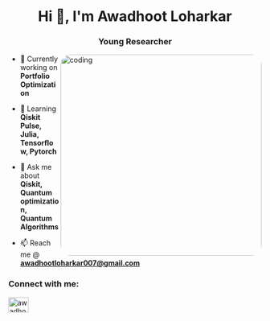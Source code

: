 <h1 align="center">Hi 👋, I'm Awadhoot Loharkar</h1>
<h3 align="center">Young Researcher</h3>

<img align="right" alt="coding" width="400" src="https://media4.giphy.com/media/v1.Y2lkPTc5MGI3NjExbzM1eHVvNG5ueXZlMG82ajU2bXRmOGtlZDBuYnVlZ29jbmRybGZkZCZlcD12MV9pbnRlcm5hbF9naWZfYnlfaWQmY3Q9Zw/RbDKaczqWovIugyJmW/giphy.gif" style="border-radius: 20px;">

- 🔭  Currently working on **Portfolio Optimization**

- 🌱  Learning **Qiskit Pulse, Julia, Tensorflow, Pytorch**

- 💬 Ask me about **Qiskit, Quantum optimization, Quantum Algorithms**

- 📫 Reach me @ **awadhootloharkar007@gmail.com**

<h3 align="left">Connect with me:</h3>
<p align="left">
<a href="https://linkedin.com/in/awadhoot loharkar" target="blank"><img align="center" src="https://raw.githubusercontent.com/rahuldkjain/github-profile-readme-generator/master/src/images/icons/Social/linked-in-alt.svg" alt="awadhoot loharkar" height="30" width="40" /></a>
<a href="https://instagram.com/_maverick_0097" target="blank"><img align="center" src="https://raw.githubusercontent.com/rahuldkjain/github-profile-readme-generator/master/src
